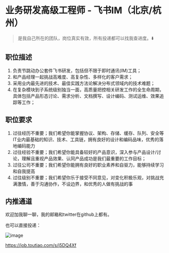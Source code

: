 # 业务研发高级工程师 - 飞书IM（北京/杭州）

> 是我自己所在的团队，岗位真实有效，所有投递都可以找我查进度。⬇️

## 职位描述

1. 负责节跳动办公套件飞书研发，包括但不限于即时通讯(IM)工具；
2. 和产品经理一起挑战高难度、高复杂性、多样化的客户需求；
3. 采用业内最先进的技术、最佳实践方法论解决分布式领域内的技术难题；
4. 在复杂模块到子系统级别独当一面，高质量把控相关研发工作的全生命周期，具体包括产品形态讨论、需求分析、文档撰写、设计编码、测试运维、效果追踪等工作；

## 职位要求

1. 过往经历不重要；我们希望你能掌握协议、架构、存储、缓存、队列、安全等IT业内最基础的知识、技术、工具链，拥有良好的设计和编码品味，优秀的落地编码能力
2. 过往经验不重要；我们希望你能具备较好的产品意识，深入参与产品设计/讨论，理解且重视产品效果、认同产品成功是我们最重要的工作目标；
3. 过往公司不重要；我们希望你能拥有良好的职业素养和自驱力，能够持续学习和自我提高
4. 过往级别不重要；我们希望你乐于接受不同意见，对变化积极乐观，对挑战充满激情，善于沟通协作，不设边界，和优秀的人做有挑战的事

## 内推通道

欢迎加我聊一聊，我的邮箱和twitter在github上都有。

也可以直接投递：

![image](https://user-images.githubusercontent.com/3881629/185386879-81ef509b-29bc-4162-a10b-03e2aba97117.png)

https://job.toutiao.com/s/j5DQ4Xf
